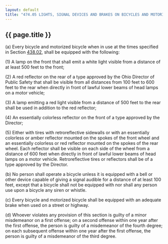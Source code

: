 ---
layout: default 
title: "474.05 LIGHTS, SIGNAL DEVICES AND BRAKES ON BICYCLES AND MOTORIZED BICYCLES."---

{{ page.title }}
----------------

​(a) Every bicycle and motorized bicycle when in use at the times
specified in Section [438.02](23b24956.html), shall be equipped with the
following:

​(1) A lamp on the front that shall emit a white light visible from a
distance of at least 500 feet to the front;

​(2) A red reflector on the rear of a type approved by the Ohio Director
of Public Safety that shall be visible from all distances from 100 feet
to 600 feet to the rear when directly in front of lawful lower beams of
head lamps on a motor vehicle;

​(3) A lamp emitting a red light visible from a distance of 500 feet to
the rear shall be used in addition to the red reflector;

​(4) An essentially colorless reflector on the front of a type approved
by the Director;

​(5) Either with tires with retroreflective sidewalls or with an
essentially colorless or amber reflector mounted on the spokes of the
front wheel and an essentially colorless or red reflector mounted on the
spokes of the rear wheel. Each reflector shall be visible on each side
of the wheel from a distance of 600 feet when directly in front of
lawful lower beams of head lamps on a motor vehicle. Retroreflective
tires or reflectors shall be of a type approved by the Director.

​(b) No person shall operate a bicycle unless it is equipped with a bell
or other device capable of giving a signal audible for a distance of at
least 100 feet, except that a bicycle shall not be equipped with nor
shall any person use upon a bicycle any siren or whistle.

​(c) Every bicycle and motorized bicycle shall be equipped with an
adequate brake when used on a street or highway.

​(d) Whoever violates any provision of this section is guilty of a minor
misdemeanor on a first offense; on a second offense within one year
after the first offense, the person is guilty of a misdemeanor of the
fourth degree; on each subsequent offense within one year after the
first offense, the person is guilty of a misdemeanor of the third
degree.
